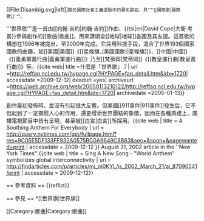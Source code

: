 <div class="notice metadata" id="disambig">[[File:Disambig.svg|left]]<small>關於國際社會主義運動中的著名歌曲，見“'''[[國際歌|國際歌]]'''”。</small></div>

'''世界歌'''是一首由[[約翰·吉約|約翰·吉約]]作曲、{{tsl|en|David Cope|大衛·考普}}參與創作的[[歌曲|歌曲]]，用來讚頌全[[地球|地球]]各國及其友誼。這首歌的構想在1996年被提出，至2000年完成。它採用科技手段，混合了世界193個國家國歌的曲譜，如[[美國|美國]]《[[星條旗_(美國國歌)|星條旗]]》、[[中國|中國]]《[[義勇軍進行曲|義勇軍進行曲]]》乃至[[梵蒂岡|梵蒂岡]]《[[教皇進行曲|教皇進行曲]]》等。<ref name="wa">{{cite web| title       =什麼是「世界歌」？| url       =http://reffaq.ncl.edu.tw/hypage.cgi?HYPAGE=faq_detail.htm&idx=1720| accessdate       =2009-12-12| deadurl       =yes| archiveurl       =https://web.archive.org/web/20050113210122/http://reffaq.ncl.edu.tw/hypage.cgi?HYPAGE=faq_detail.htm&idx=1720| archivedate       =2005-01-13}}</ref>

創作最初發佈時，並沒有引起很大反響。但美國[[911事件|911事件]]發生后，它不但起到了一定撫慰人心的作用，還更增添世界團結的象徵。因而在各種典禮上、廣播電視節目中皆有呈現，甚至被[[白宮|白宮]]所採用。<ref name="NYT000">{{cite web 
| title       =  A Soothing Anthem For Everybody
| url         = http://query.nytimes.com/gst/fullpage.html?res=9C05E5DF133FF932A0575BC0A9649C8B63&sec=&spon=&pagewanted=print
| accessdate  = 2009-12-12
}} August 31, 2002 article in the ''New York Times''.</ref><ref name="findarticles000">{{cite web 
| title       = Sing A New Song - "World Anthem" symbolizes global interconnectivity
| url         = http://findarticles.com/p/articles/mi_m0KYL/is_2002_March_21/ai_87090541/print
| accessdate  = 2009-12-12}}</ref>

== 參考資料 ==
{{reflist}}

== 參見 ==
*[[世界旗|世界旗]]

[[Category:歌曲|Category:歌曲]]